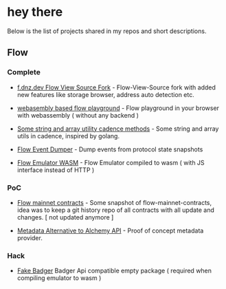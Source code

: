 # hey there 

Below is the list of projects shared in my repos and short descriptions. 

## Flow

### Complete 

- [f.dnz.dev Flow View Source Fork](https://github.com/bluesign/flow-view-source) - Flow-View-Source fork with added new features like storage browser, address auto detection etc. 

- [webasembly based flow playground](https://github.com/bluesign/wasmPlayground) - Flow playground in your browser with webassembly ( without any backend ) 

- [Some string and array utility cadence methods](https://github.com/bluesign/flow-utils) - Some string and array utils in cadence, inspired by golang.

- [Flow Event Dumper](https://github.com/bluesign/Flow-EventDumper) - Dump events from protocol state snapshots 

- [Flow Emulator WASM](https://github.com/bluesign/emulatorWasm) - Flow Emulator compiled to wasm ( with JS interface instead of HTTP ) 


### PoC

- [Flow mainnet contracts](https://github.com/bluesign/flow-mainnet-contracts) - Some snapshot of flow-mainnet-contracts, idea was to keep a git history repo of all contracts with all update and changes. [ not updated anymore ]

- [Metadata Alternative to Alchemy API](https://github.com/bluesign/metaWrapper) - Proof of concept metadata provider.

### Hack 

- [Fake Badger](https://github.com/bluesign/fakeBadger) Badger Api compatible empty package ( required when compiling emulator to wasm ) 

 
